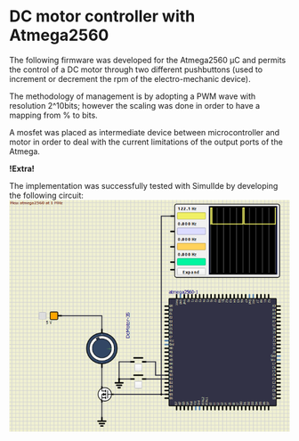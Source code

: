 # DC motor controller with Atmega2560

The following firmware was developed for the Atmega2560 µC and permits the control of a DC motor through two different pushbuttons (used to increment or decrement the rpm of the electro-mechanic device). 

The methodology of management is by adopting a PWM wave with resolution 2^10bits; however the scaling was done in order to have a mapping
from % to bits.
  
A mosfet was placed as intermediate device between microcontroller and motor in order to deal with the current limitations of the output ports of the Atmega.

**!Extra!** 

The implementation was successfully tested with SimulIde by developing the following circuit: 
![Alt text](PWM_motor_controller.png)







